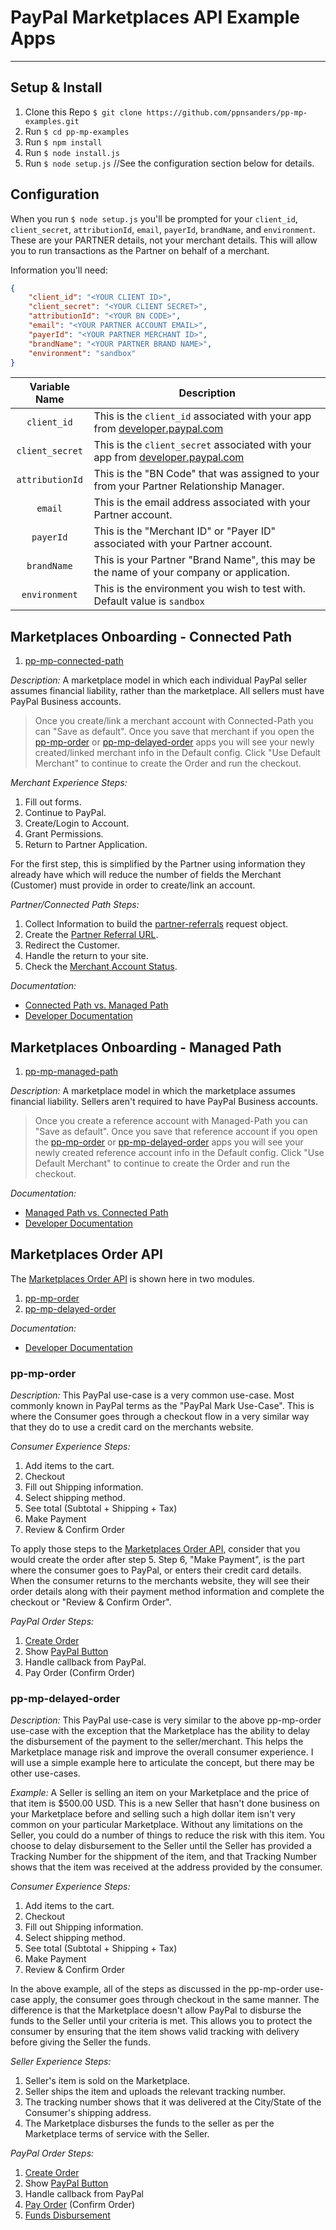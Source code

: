 # PayPal Marketplaces API Example Apps

-----

## Setup & Install

1. Clone this Repo `$ git clone https://github.com/ppnsanders/pp-mp-examples.git`
2. Run `$ cd pp-mp-examples`
3. Run `$ npm install`
4. Run `$ node install.js`
5. Run `$ node setup.js`  //See the configuration section below for details.

## Configuration

When you run `$ node setup.js` you'll be prompted for your `client_id`, `client_secret`, `attributionId`, `email`, `payerId`, `brandName`, and `environment`.  These are your PARTNER details, not your merchant details.  This will allow you to run transactions as the Partner on behalf of a merchant. 

Information you'll need:

```json
{
	"client_id": "<YOUR CLIENT ID>",
	"client_secret": "<YOUR CLIENT SECRET>",
	"attributionId": "<YOUR BN CODE>",
	"email": "<YOUR PARTNER ACCOUNT EMAIL>",
	"payerId": "<YOUR PARTNER MERCHANT ID>",
	"brandName": "<YOUR PARTNER BRAND NAME>",
	"environment": "sandbox"
}
```

| Variable Name | Description |
|:-------------:| ----------- |
| `client_id`   | This is the `client_id` associated with your app from [developer.paypal.com](https://developer.paypal.com/developer/applications/) |
| `client_secret` | This is the `client_secret` associated with your app from [developer.paypal.com](https://developer.paypal.com/developer/applications/) |
| `attributionId` | This is the "BN Code" that was assigned to your from your Partner Relationship Manager. |
| `email` | This is the email address associated with your Partner account. |
| `payerId` | This is the "Merchant ID" or "Payer ID" associated with your Partner account. |
| `brandName` | This is your Partner "Brand Name", this may be the name of your company or application. |
| `environment` | This is the environment you wish to test with.  Default value is `sandbox` |

## Marketplaces Onboarding - Connected Path

1. [pp-mp-connected-path](https://github.com/ppnsanders/pp-mp-examples/tree/master/pp-mp-connected-path)

*Description:* A marketplace model in which each individual PayPal seller assumes financial liability, rather than the marketplace. All sellers must have PayPal Business accounts.

> Once you create/link a merchant account with Connected-Path you can "Save as default".  Once you save that merchant if you open the [pp-mp-order](https://github.com/ppnsanders/pp-mp-examples/tree/master/pp-mp-order) or [pp-mp-delayed-order](https://github.com/ppnsanders/pp-mp-examples/tree/master/pp-mp-delayed-order) apps you will see your newly created/linked merchant info in the Default config.  Click "Use Default Merchant" to continue to create the Order and run the checkout.

*Merchant Experience Steps:*

1. Fill out forms.
2. Continue to PayPal.
3. Create/Login to Account.
4. Grant Permissions.
5. Return to Partner Application.

For the first step, this is simplified by the Partner using information they already have which will reduce the number of fields the Merchant (Customer) must provide in order to create/link an account.

*Partner/Connected Path Steps:*

1. Collect Information to build the [partner-referrals](https://developer.paypal.com/docs/api/partner-referrals/#partner-referrals_create) request object.
2. Create the [Partner Referral URL](https://developer.paypal.com/docs/api/partner-referrals/#partner-referrals_create).
3. Redirect the Customer.
4. Handle the return to your site.
5. Check the [Merchant Account Status](https://developer.paypal.com/docs/api/partner-referrals/#merchant-integration).

*Documentation:*

* [Connected Path vs. Managed Path](https://www.paypal.com/us/selfhelp/article/what-integration-methods-are-available-for-paypal-for-marketplaces-ts2126)
* [Developer Documentation](https://developer.paypal.com/docs/marketplaces/connected/)

## Marketplaces Onboarding - Managed Path

1. [pp-mp-managed-path](https://github.com/ppnsanders/pp-mp-examples/tree/master/pp-mp-managed-path)

*Description:* A marketplace model in which the marketplace assumes financial liability. Sellers aren't required to have PayPal Business accounts.

> Once you create a reference account with Managed-Path you can "Save as default".  Once you save that reference account if you open the [pp-mp-order](https://github.com/ppnsanders/pp-mp-examples/tree/master/pp-mp-order) or [pp-mp-delayed-order](https://github.com/ppnsanders/pp-mp-examples/tree/master/pp-mp-delayed-order) apps you will see your newly created reference account info in the Default config.  Click "Use Default Merchant" to continue to create the Order and run the checkout.

*Documentation:*

* [Managed Path vs. Connected Path](https://www.paypal.com/us/selfhelp/article/what-integration-methods-are-available-for-paypal-for-marketplaces-ts2126)
* [Developer Documentation](https://developer.paypal.com/docs/marketplaces/managed/)

## Marketplaces Order API

The [Marketplaces Order API](https://developer.paypal.com/docs/api/orders/) is shown here in two modules.

1. [pp-mp-order](https://github.com/ppnsanders/pp-mp-examples/tree/master/pp-mp-order)
2. [pp-mp-delayed-order](https://github.com/ppnsanders/pp-mp-examples/tree/master/pp-mp-delayed-order)

*Documentation:*

* [Developer Documentation](https://developer.paypal.com/docs/marketplaces/orders/integration-guide/)

### pp-mp-order

*Description:* This PayPal use-case is a very common use-case.  Most commonly known in PayPal terms as the "PayPal Mark Use-Case".  This is where the Consumer goes through a checkout flow in a very similar way that they do to use a credit card on the merchants website. 

*Consumer Experience Steps:*

1. Add items to the cart.
2. Checkout
3. Fill out Shipping information.
4. Select shipping method.
5. See total (Subtotal + Shipping + Tax)
6. Make Payment
7. Review & Confirm Order

To apply those steps to the [Marketplaces Order API](https://developer.paypal.com/docs/api/orders/), consider that you would create the order after step 5.  Step 6, "Make Payment", is the part where the consumer goes to PayPal, or enters their credit card details.  When the consumer returns to the merchants website, they will see their order details along with their payment method information and complete the checkout or "Review & Confirm Order".

*PayPal Order Steps:*

1. [Create Order](https://developer.paypal.com/docs/api/orders/#orders_create)
2. Show [PayPal Button](https://developer.paypal.com/demo/checkout/#/pattern/checkout)
3. Handle callback from PayPal.
4. Pay Order (Confirm Order)

### pp-mp-delayed-order

*Description:* This PayPal use-case is very similar to the above pp-mp-order use-case with the exception that the Marketplace has the ability to delay the disbursement of the payment to the seller/merchant.  This helps the Marketplace manage risk and improve the overall consumer experience.  I will use a simple example here to articulate the concept, but there may be other use-cases. 

_Example:_  A Seller is selling an item on your Marketplace and the price of that item is $500.00 USD.  This is a new Seller that hasn't done business on your Marketplace before and selling such a high dollar item isn't very common on your particular Marketplace.  Without any limitations on the Seller, you could do a number of things to reduce the risk with this item.  You choose to delay disbursement to the Seller until the Seller has provided a Tracking Number for the shippment of the item, and that Tracking Number shows that the item was received at the address provided by the consumer.

*Consumer Experience Steps:*

1. Add items to the cart.
2. Checkout
3. Fill out Shipping information.
4. Select shipping method.
5. See total (Subtotal + Shipping + Tax)
6. Make Payment
7. Review & Confirm Order

In the above example, all of the steps as discussed in the pp-mp-order use-case apply, the consumer goes through checkout in the same manner.  The difference is that the Marketplace doesn't allow PayPal to disburse the funds to the Seller until your criteria is met.  This allows you to protect the consumer by ensuring that the item shows valid tracking with delivery before giving the Seller the funds.

*Seller Experience Steps:*

1. Seller's item is sold on the Marketplace.
2. Seller ships the item and uploads the relevant tracking number.
3. The tracking number shows that it was delivered at the City/State of the Consumer's shipping address.
4. The Marketplace disburses the funds to the seller as per the Marketplace terms of service with the Seller.

*PayPal Order Steps:*

1. [Create Order](https://developer.paypal.com/docs/api/orders/#orders_create)
2. Show [PayPal Button](https://developer.paypal.com/demo/checkout/#/pattern/checkout)
3. Handle callback from PayPal
4. [Pay Order](https://developer.paypal.com/docs/api/orders/#orders-payment-actions_pay) (Confirm Order)
5. [Funds Disbursement](https://developer.paypal.com/docs/api/referenced-payouts/#referenced-payouts-items_create)

